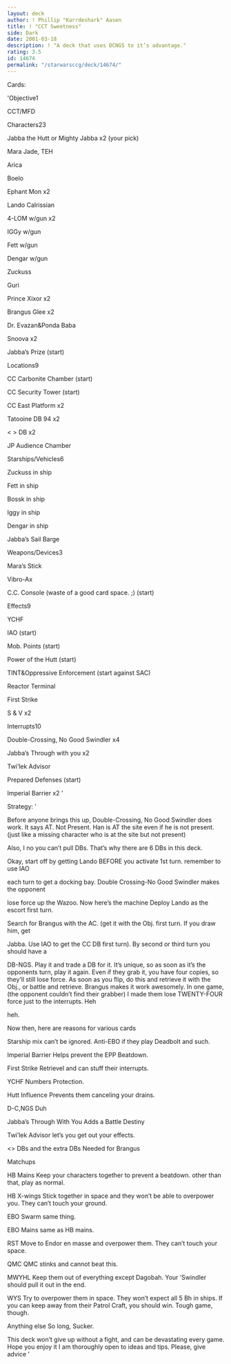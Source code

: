 ```yaml
---
layout: deck
author: ! Phillip "Karrdeshark" Aasen
title: ! "CCT Sweetness"
side: Dark
date: 2001-03-18
description: ! "A deck that uses DCNGS to it’s advantage."
rating: 3.5
id: 14674
permalink: "/starwarsccg/deck/14674/"
---
```

Cards: 

'Objective1 

CCT/MFD 


Characters23 

Jabba the Hutt or Mighty Jabba x2 (your pick) 

Mara Jade, TEH 

Arica 

Boelo 

Ephant Mon x2 

Lando Calrissian 

4-LOM w/gun x2 

IGGy w/gun 

Fett w/gun 

Dengar w/gun 

Zuckuss 

Guri 

Prince Xixor x2 

Brangus Glee x2 

Dr. Evazan&Ponda Baba 

Snoova x2 

Jabba&#8217;s Prize (start) 


Locations9 

CC Carbonite Chamber (start) 

CC Security Tower (start) 

CC East Platform x2 

Tatooine DB 94 x2 

< > DB x2 

JP Audience Chamber 


Starships/Vehicles6 

Zuckuss in ship 

Fett in ship 

Bossk in ship 

Iggy in ship 

Dengar in ship 

Jabba&#8217;s Sail Barge 


Weapons/Devices3 

Mara&#8217;s Stick 

Vibro-Ax 

C.C. Console (waste of a good card space. ;) (start) 


Effects9

YCHF 

IAO (start) 

Mob. Points (start) 

Power of the Hutt (start) 

TINT&Oppressive Enforcement (start against SAC) 

Reactor Terminal 

First Strike 

S & V x2 


Interrupts10

Double-Crossing, No Good Swindler x4 

Jabba&#8217;s Through with you x2 

Twi&#8217;lek Advisor 

Prepared Defenses (start) 

Imperial Barrier x2  '

Strategy: '

Before anyone brings this up, Double-Crossing, No Good Swindler does work.  It says AT.  Not Present.  Han is AT the site even if he is not present.  (just like a missing character who is at the site but not present)


Also, I no you can’t pull DBs.  That’s why there are 6 DBs in this deck.


Okay, start off by getting Lando BEFORE you activate 1st turn. remember to use IAO 

each turn to get a docking bay. Double Crossing-No Good Swindler makes the opponent 

lose force up the Wazoo. Now here&#8217;s the machine Deploy Lando as the escort first turn. 

Search for Brangus with the AC. (get it with the Obj. first turn. If you draw him, get 

Jabba. Use IAO to get the CC DB first turn). By second or third turn you should have a 

DB-NGS. Play it and trade a DB for it.  It&#8217;s unique, so as soon as it&#8217;s the opponents turn, play it again. Even if they grab it, you have four copies, so they&#8217;ll still lose force. As soon as you flip, do this and retrieve it with the Obj., or battle and retrieve. Brangus makes it work awesomely. In one game, (the opponent couldn&#8217;t find their grabber) I made them lose TWENTY-FOUR force just to the interrupts. Heh 

heh. 

Now then, here are reasons for various cards 


Starship mix can&#8217;t be ignored. Anti-EBO if they play Deadbolt and such. 


Imperial Barrier Helps prevent the EPP Beatdown. 


First Strike Retrievel and can stuff their interrupts. 


YCHF Numbers Protection. 


Hutt Influence Prevents them canceling your drains. 


D-C,NGS Duh 


Jabba&#8217;s Through With You Adds a Battle Destiny 


Twi&#8217;lek Advisor let&#8217;s you get out your effects. 


<> DBs and the extra DBs Needed for Brangus 



Matchups 


HB Mains Keep your characters together to prevent a beatdown. other than that, play as normal. 


HB X-wings Stick together in space and they won&#8217;t be able to overpower you. They can&#8217;t touch your ground. 


EBO Swarm same thing. 


EBO Mains same as HB mains. 


RST Move to Endor en masse and overpower them. They can&#8217;t touch your space. 


QMC QMC stinks and cannot beat this. 


MWYHL Keep them out of everything except Dagobah. Your &#8217;Swindler should pull it out in the end. 


WYS Try to overpower them in space.  They won’t expect all 5 Bh in ships.  If you can keep away from their Patrol Craft, you should win.  Tough game, though.


Anything else So long, Sucker. 


This deck won&#8217;t give up without a fight, and can be devastating every game. Hope you enjoy it I am thoroughly open to ideas and tips. Please, give advice  '
